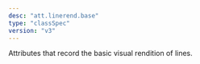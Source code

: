 ```yaml
---
desc: "att.linerend.base"
type: "classSpec"
version: "v3"
---
```


Attributes that record the basic visual rendition of lines.